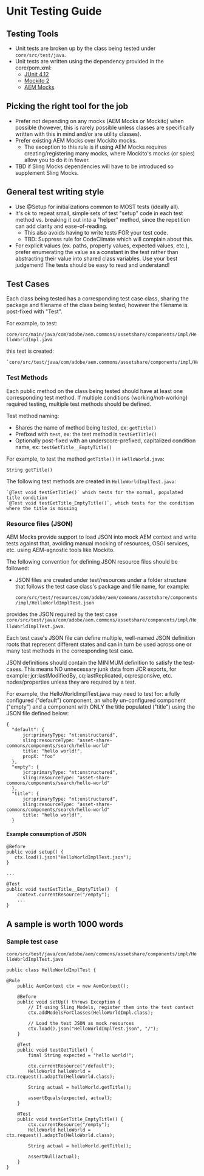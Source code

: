 # Unit Testing Guide

## Testing Tools

* Unit tests are broken up by the class being tested under `core/src/test/java`.
* Unit tests are written using the dependency provided in the core/pom.xml:
    * [JUnit 4.12](https://junit.org/junit4/)
    * [Mockito 2](https://site.mockito.org/)
    * [AEM Mocks](http://wcm.io/testing/aem-mock/usage.html)

## Picking the right tool for the job

* Prefer not depending on any mocks (AEM Mocks or Mockito) when possible (however, this is rarely possible unless classes are specifically written with this in mind and/or are utility classes).
* Prefer existing AEM Mocks over Mockito mocks.
    * The exception to this rule is if using AEM Mocks requires creating/registering many mocks, where Mockito's mocks (or spies) allow you to do it in fewer.
* TBD if Sling Mocks dependencies will have to be introduced so supplement Sling Mocks.

## General test writing style

* Use @Setup for initializations common to MOST tests (ideally all).
* It's ok to repeat small, simple sets of test "setup" code in each test method vs. breaking it out into a "helper" method, since the repetition can add clarity and ease-of-reading.
    * This also avoids having to write tests FOR your test code.
    * TBD: Suppress rule for CodeClimate which will complain about this.
* For explicit values (ex. paths, property values, expected values, etc.), prefer enumerating the value as a constant in the test rather than abstracting their value into shared class variables. Use your best judgement! The tests should be easy to read and understand!


## Test Cases

Each class being tested has a corresponding test case class, sharing the package and filename of the class being tested, however the filename is post-fixed with "Test".

For example, to test:

   `core/src/main/java/com/adobe/aem.commons/assetshare/components/impl/HelloWorldImpl.java`

this test is created:

    `core/src/test/java/com/adobe/aem.commons/assetshare/components/impl/HelloWorldImplTest.java`

### Test Methods

Each public method on the class being tested should have at least one corresponding test method. If multiple conditions (working/not-working) required testing, multiple test methods should be defined.

Test method naming:
* Shares the name of method being tested, ex: `getTitle()`
* Prefixed with `test`, ex: the test method is `testGetTitle()`
* Optionally post-fixed with an underscore-prefixed, capitalized condition name, ex: `testGetTitle__EmptyTitle()`

For example, to test the method `getTitle()` in `HelloWorld.java`:

   `String getTitle()`

The following test methods are created in `HelloWorldImplTest.java`:

    `@Test void testGetTitle()` which tests for the normal, populated title condition
    `@Test void testGetTitle_EmptyTitle()`, which tests for the condition where the title is missing

### Resource files (JSON)

AEM Mocks provide support to load JSON into mock AEM context and write tests against that, avoiding manual mocking of resources, OSGi services, etc. using AEM-agnostic tools like Mockito.

The following convention for defining JSON resource files should be followed:

* JSON files are created under test/resources under a folder structure that follows the test case class's package and file name, for example:

    `core/src/test/resources/com/adobe/aem/commons/assetshare/components/impl/HelloWorldImplTest.json`

provides the JSON required by the test case `core/src/test/java/com/adobe/aem.commons/assetshare/components/impl/HelloWorldImplTest.java`.

Each test case's JSON file can define multiple, well-named JSON definition roots that represent different states and can in turn be used across one or many test methods in the corresponding test case.

JSON definitions should contain the MINIMUM definition to satisfy the test-cases. This means NO unnecessary junk data from JCR exports, for example: jcr:lastModifiedBy, cq:lastReplicated, cq:responsive, etc. nodes/properties unless they are required by a test.

For example, the HelloWorldImplTest.java may need to test for: a fully configured ("default")  component, an wholly un-configured component ("empty") and a component with ONLY the title populated ("title") using the JSON file defined below:

```
{
  "default": {
      jcr:primaryType: "nt:unstructured",
      sling:resourceType: "asset-share-commons/components/search/hello-world"
      title: "hello world!",
      propX: "foo"
  },
  "empty": {
      jcr:primaryType: "nt:unstructured",
      sling:resourceType: "asset-share-commons/components/search/hello-world"
  },
  "title": {
      jcr:primaryType: "nt:unstructured",
      sling:resourceType: "asset-share-commons/components/search/hello-world"
      title: "hello world!",
  }
```

#### Example consumption of JSON

```
@Before
public void setup() {
   ctx.load().json("HelloWorldImplTest.json");
}

...

@Test
public void testGetTitle__EmptyTitle()  {
    context.currentResource("/empty");
    ...
}
```

## A sample is worth 1000 words


### Sample test case

`core/src/test/java/com/adobe/aem/commons/assetshare/components/impl/HelloWorldImplTest.java`

```
public class HelloWorldImplTest {

@Rule
	public AemContext ctx = new AemContext();

	@Before
	public void setUp() throws Exception {
	    // If using Sling Models, register them into the test context
		ctx.addModelsForClasses(HelloWorldImpl.class);

        // Load the test JSON as mock resources
		ctx.load().json("HelloWorldImplTest.json", "/");
	}

	@Test
	public void testGetTitle() {
		final String expected = "hello world!";

		ctx.currentResource("/default");
		HelloWorld helloWorld = ctx.request().adaptTo(HelloWorld.class);

		String actual = helloWorld.getTitle();

		assertEquals(expected, actual);
	}

	@Test
	public void testGetTitle_EmptyTitle() {
		ctx.currentResource("/empty");
		HelloWorld helloWorld = ctx.request().adaptTo(HelloWorld.class);

		String actual = helloWorld.getTitle();

		assertNull(actual);
	}
}

```








